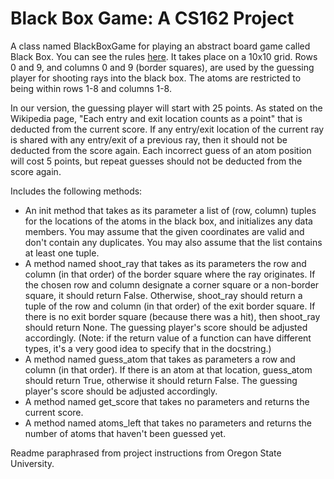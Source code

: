 # Black Box Game: A CS162 Project

A class named BlackBoxGame for playing an abstract board game called Black Box.  You can see the rules [here](https://en.wikipedia.org/wiki/Black_Box_(game)).  It takes place on a 10x10 grid.  Rows 0 and 9, and columns 0 and 9 (border squares), are used by the guessing player for shooting rays into the black box.  The atoms are restricted to being within rows 1-8 and columns 1-8.

In our version, the guessing player will start with 25 points.  As stated on the Wikipedia page, "Each entry and exit location counts as a point" that is deducted from the current score. If any entry/exit location of the current ray is shared with any entry/exit of a previous ray, then it should not be deducted from the score again. Each incorrect guess of an atom position will cost 5 points, but repeat guesses should not be deducted from the score again.

Includes the following methods:
* An init method that takes as its parameter a list of (row, column) tuples for the locations of the atoms in the black box, and initializes any data members.  You may assume that the given coordinates are valid and don't contain any duplicates.  You may also assume that the list contains at least one tuple.
* A method named shoot_ray that takes as its parameters the row and column (in that order) of the border square where the ray originates.  If the chosen row and column designate a corner square or a non-border square, it should return False.  Otherwise, shoot_ray should return a tuple of the row and column (in that order) of the exit border square.  If there is no exit border square (because there was a hit), then shoot_ray should return None.  The guessing player's score should be adjusted accordingly. (Note: if the return value of a function can have different types, it's a very good idea to specify that in the docstring.)
* A method named guess_atom that takes as parameters a row and column (in that order).  If there is an atom at that location, guess_atom should return True, otherwise it should return False.  The guessing player's score should be adjusted accordingly. 
* A method named get_score that takes no parameters and returns the current score.
* A method named atoms_left that takes no parameters and returns the number of atoms that haven't been guessed yet.

Readme paraphrased from project instructions from Oregon State University.
